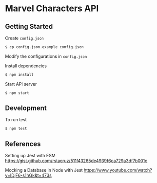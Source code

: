 # Marvel Characters API


## Getting Started

Create `config.json`
```sh
$ cp config.json.example config.json
```

Modify the configurations in `config.json`

Install dependencies
```sh
$ npm install
```

Start API server
```sh
$ npm start
```


## Development

To run test
```sh
$ npm test
```


## References

Setting up Jest with ESM
https://gist.github.com/rstacruz/511f43265de4939f6ca729a3df7b001c

Mocking a Database in Node with Jest
https://www.youtube.com/watch?v=IDjF6-s1hGk&t=473s
